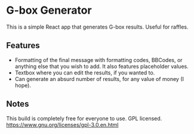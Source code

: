 # G-box Generator

This is a simple React app that generates G-box results. Useful for raffles.

## Features

- Formatting of the final message with formatting codes, BBCodes, or anything else that you wish to add. It also features placeholder values.
- Textbox where you can edit the results, if you wanted to.
- Can generate an absurd number of results, for any value of money (I hope).

## Notes

This build is completely free for everyone to use. GPL licensed. 
https://www.gnu.org/licenses/gpl-3.0.en.html
